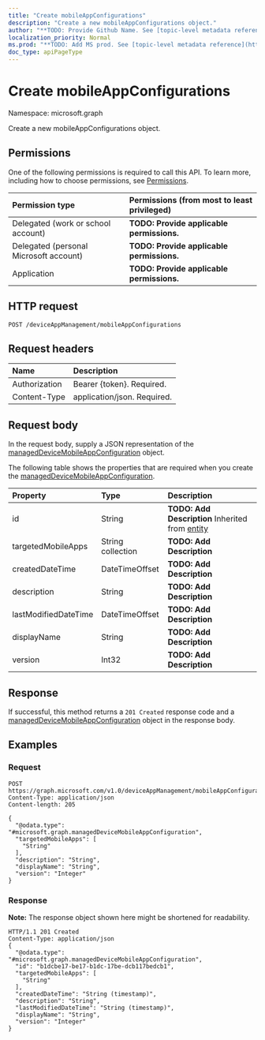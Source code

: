 ```yaml
---
title: "Create mobileAppConfigurations"
description: "Create a new mobileAppConfigurations object."
author: "**TODO: Provide Github Name. See [topic-level metadata reference](https://msgo.azurewebsites.net/add/document/guidelines/metadata.html#topic-level-metadata)**"
localization_priority: Normal
ms.prod: "**TODO: Add MS prod. See [topic-level metadata reference](https://msgo.azurewebsites.net/add/document/guidelines/metadata.html#topic-level-metadata)**"
doc_type: apiPageType
---
```


# Create mobileAppConfigurations

Namespace: microsoft.graph

Create a new mobileAppConfigurations object.

## Permissions
One of the following permissions is required to call this API. To learn more, including how to choose permissions, see [Permissions](/concepts/permissions-reference.md).

|Permission type|Permissions (from most to least privileged)|
|:---|:---|
|Delegated (work or school account)|**TODO: Provide applicable permissions.**|
|Delegated (personal Microsoft account)|**TODO: Provide applicable permissions.**|
|Application|**TODO: Provide applicable permissions.**|

## HTTP request

<!-- {
  "blockType": "ignored"
}
-->
``` http
POST /deviceAppManagement/mobileAppConfigurations
```

## Request headers
|Name|Description|
|:---|:---|
|Authorization|Bearer {token}. Required.|
|Content-Type|application/json. Required.|

## Request body
In the request body, supply a JSON representation of the [managedDeviceMobileAppConfiguration](../resources/intune-manageddevicemobileappconfiguration.md) object.

The following table shows the properties that are required when you create the [managedDeviceMobileAppConfiguration](../resources/intune-manageddevicemobileappconfiguration.md).

|Property|Type|Description|
|:---|:---|:---|
|id|String|**TODO: Add Description** Inherited from [entity](../resources/entity.md)|
|targetedMobileApps|String collection|**TODO: Add Description**|
|createdDateTime|DateTimeOffset|**TODO: Add Description**|
|description|String|**TODO: Add Description**|
|lastModifiedDateTime|DateTimeOffset|**TODO: Add Description**|
|displayName|String|**TODO: Add Description**|
|version|Int32|**TODO: Add Description**|



## Response

If successful, this method returns a `201 Created` response code and a [managedDeviceMobileAppConfiguration](../resources/intune-manageddevicemobileappconfiguration.md) object in the response body.

## Examples

### Request
<!-- {
  "blockType": "request",
  "name": "create_manageddevicemobileappconfiguration_from_"
}
-->
``` http
POST https://graph.microsoft.com/v1.0/deviceAppManagement/mobileAppConfigurations
Content-Type: application/json
Content-length: 205

{
  "@odata.type": "#microsoft.graph.managedDeviceMobileAppConfiguration",
  "targetedMobileApps": [
    "String"
  ],
  "description": "String",
  "displayName": "String",
  "version": "Integer"
}
```


### Response
**Note:** The response object shown here might be shortened for readability.
<!-- {
  "blockType": "response",
  "truncated": true,
  "@odata.type": "microsoft.graph.manageddevicemobileappconfiguration"
}
-->
``` http
HTTP/1.1 201 Created
Content-Type: application/json
{
  "@odata.type": "#microsoft.graph.managedDeviceMobileAppConfiguration",
  "id": "b1dcbe17-be17-b1dc-17be-dcb117bedcb1",
  "targetedMobileApps": [
    "String"
  ],
  "createdDateTime": "String (timestamp)",
  "description": "String",
  "lastModifiedDateTime": "String (timestamp)",
  "displayName": "String",
  "version": "Integer"
}
```

